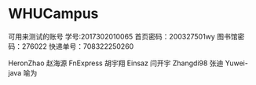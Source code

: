 # WHUCampus
可用来测试的账号
学号:2017302010065
首页密码：200327501wy
图书馆密码：276022
快递单号：708322250260

HeronZhao 赵海源
FnExpress   胡宇翔
Einsaz  闫开宇
Zhangdi98 张迪
Yuwei-java  喻为
